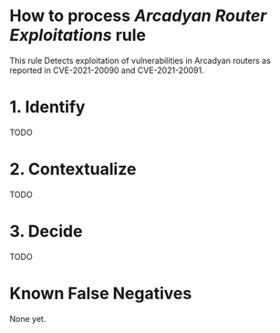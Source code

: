 # How to process *Arcadyan Router Exploitations* rule
This rule Detects exploitation of vulnerabilities in Arcadyan routers as reported in CVE-2021-20090 and CVE-2021-20091.

# 1. Identify
TODO

# 2. Contextualize
TODO

# 3. Decide
TODO

# Known False Negatives
None yet.
